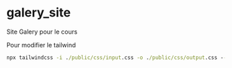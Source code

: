 # galery_site
Site Galery pour le cours

Pour modifier le tailwind
```cmd
npx tailwindcss -i ./public/css/input.css -o ./public/css/output.css --watch
```